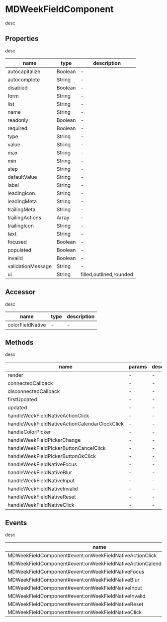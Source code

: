 # MDWeekFieldComponent
desc 

## Properties
desc 

name|type|description
---|---|---
autocapitalize|Boolean|-
autocomplete|String|-
disabled|Boolean|-
form|String|-
list|String|-
name|String|-
readonly|Boolean|-
required|Boolean|-
type|String|-
value|String|-
max|String|-
min|String|-
step|String|-
defaultValue|String|-
label|String|-
leadingIcon|String|-
leadingMeta|String|-
trailingMeta|String|-
trailingActions|Array|-
trailingIcon|String|-
text|String|-
focused|Boolean|-
populated|Boolean|-
invalid|Boolean|-
validationMessage|String|-
ui|String|filled,outlined,rounded

## Accessor
desc 

name|type|description
---|---|---
colorFieldNative|-|-

## Methods
desc 

name|params|description
---|---|---
render|-|-
connectedCallback|-|-
disconnectedCallback|-|-
firstUpdated|-|-
updated|-|-
handleWeekFieldNativeActionClick|-|-
handleWeekFieldNativeActionCalendarClockClick|-|-
handleColorPicker|-|-
handleWeekFieldPickerChange|-|-
handleWeekFieldPickerButtonCancelClick|-|-
handleWeekFieldPickerButtonOkClick|-|-
handleWeekFieldNativeFocus|-|-
handleWeekFieldNativeBlur|-|-
handleWeekFieldNativeInput|-|-
handleWeekFieldNativeInvalid|-|-
handleWeekFieldNativeReset|-|-
handleWeekFieldNativeClick|-|-

## Events
desc 

name|params|description
---|---|---
MDWeekFieldComponent#event:onWeekFieldNativeActionClick|-|-
MDWeekFieldComponent#event:onWeekFieldNativeActionCalendarClockClick|-|-
MDWeekFieldComponent#event:onWeekFieldNativeFocus|-|-
MDWeekFieldComponent#event:onWeekFieldNativeBlur|-|-
MDWeekFieldComponent#event:onWeekFieldNativeInput|-|-
MDWeekFieldComponent#event:onWeekFieldNativeInvalid|-|-
MDWeekFieldComponent#event:onWeekFieldNativeReset|-|-
MDWeekFieldComponent#event:onWeekFieldNativeClick|-|-

